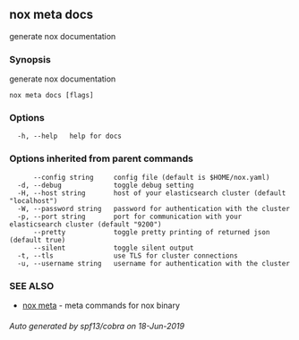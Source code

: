 ## nox meta docs

generate nox documentation

### Synopsis

generate nox documentation

```
nox meta docs [flags]
```

### Options

```
  -h, --help   help for docs
```

### Options inherited from parent commands

```
      --config string     config file (default is $HOME/nox.yaml)
  -d, --debug             toggle debug setting
  -H, --host string       host of your elasticsearch cluster (default "localhost")
  -W, --password string   password for authentication with the cluster
  -p, --port string       port for communication with your elasticsearch cluster (default "9200")
      --pretty            toggle pretty printing of returned json (default true)
      --silent            toggle silent output
  -t, --tls               use TLS for cluster connections
  -u, --username string   username for authentication with the cluster
```

### SEE ALSO

* [nox meta](nox_meta.md)	 - meta commands for nox binary

###### Auto generated by spf13/cobra on 18-Jun-2019
